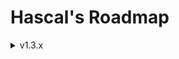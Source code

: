 # Hascal's Roadmap 

<details>
<summary>v1.3.x</summary>

### Base
- signals
- null safety
- use `std::array` for fixed sized array instead of `std::vector`
- redesign logo
- js backend(`hascal2js`)
- static variables

### Language
- multi library import :
```
use http, random
```

- lambdas :
```
var mythread = thread(@(1000,true){
    print("hi")
})
```

- function decorators :
```
@static
function add(a:int,b:int) : int {
    return a + b
}
```

- `@extern_c` decorator defines a function or variable in an `extern "C"` block 

### Standard Library
- `json`, `sqlite`, `thread` library
- `qt` wrapper

### Library Manager
- unistall library option

</details>

